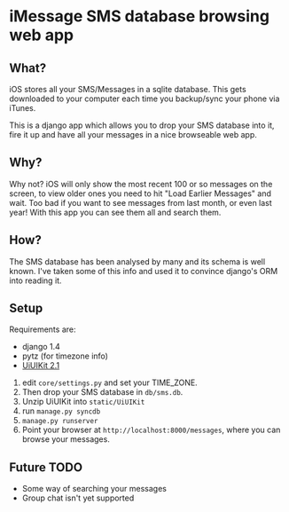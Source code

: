 iMessage SMS database browsing web app
======================================

What?
-----
iOS stores all your SMS/Messages in a sqlite database. This gets downloaded to your computer each time you backup/sync your phone via iTunes.

This is a django app which allows you to drop your SMS database into it, fire it up and have all your messages in a nice browseable web app.

Why?
----
Why not? iOS will only show the most recent 100 or so messages on the screen, to view older ones you need to hit "Load Earlier Messages" and wait. Too bad if you want to see messages from last month, or even last year! With this app you can see them all and search them.

How?
----
The SMS database has been analysed by many and its schema is well known. I've taken some of this info and used it to convince django's ORM into reading it.

Setup
-----
Requirements are:
 - django 1.4
 - pytz (for timezone info)
 - [UiUIKit 2.1](http://code.google.com/p/iphone-universal/)

1. edit `core/settings.py` and set your TIME_ZONE.
2. Then drop your SMS database in `db/sms.db`.
3. Unzip UiUIKit into `static/UiUIKit`
4. run `manage.py syncdb`
5. `manage.py runserver`
6. Point your browser at `http://localhost:8000/messages`, where you can browse your messages.

Future TODO
-----------
 - Some way of searching your messages
 - Group chat isn't yet supported
